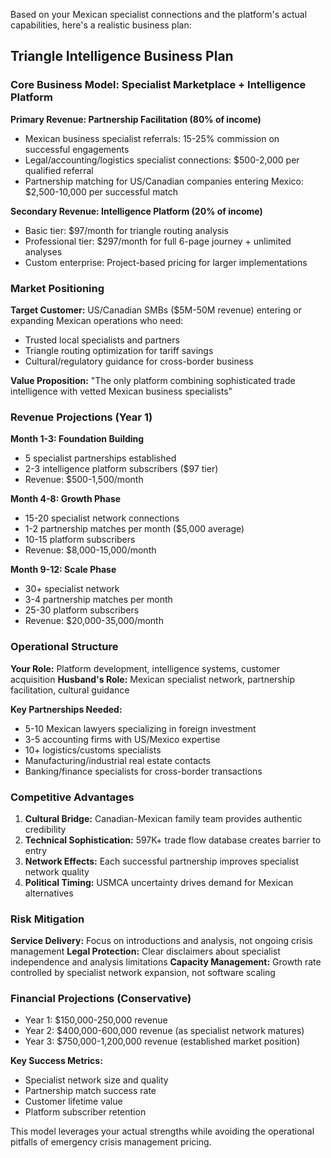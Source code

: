 Based on your Mexican specialist connections and the platform's actual capabilities, here's a realistic business plan:

## Triangle Intelligence Business Plan

### Core Business Model: Specialist Marketplace + Intelligence Platform

**Primary Revenue: Partnership Facilitation (80% of income)**
- Mexican business specialist referrals: 15-25% commission on successful engagements
- Legal/accounting/logistics specialist connections: $500-2,000 per qualified referral
- Partnership matching for US/Canadian companies entering Mexico: $2,500-10,000 per successful match

**Secondary Revenue: Intelligence Platform (20% of income)**
- Basic tier: $97/month for triangle routing analysis
- Professional tier: $297/month for full 6-page journey + unlimited analyses
- Custom enterprise: Project-based pricing for larger implementations

### Market Positioning

**Target Customer:** US/Canadian SMBs ($5M-50M revenue) entering or expanding Mexican operations who need:
- Trusted local specialists and partners
- Triangle routing optimization for tariff savings
- Cultural/regulatory guidance for cross-border business

**Value Proposition:** "The only platform combining sophisticated trade intelligence with vetted Mexican business specialists"

### Revenue Projections (Year 1)

**Month 1-3: Foundation Building**
- 5 specialist partnerships established
- 2-3 intelligence platform subscribers ($97 tier)
- Revenue: $500-1,500/month

**Month 4-8: Growth Phase**
- 15-20 specialist network connections
- 1-2 partnership matches per month ($5,000 average)
- 10-15 platform subscribers
- Revenue: $8,000-15,000/month

**Month 9-12: Scale Phase**
- 30+ specialist network
- 3-4 partnership matches per month
- 25-30 platform subscribers
- Revenue: $20,000-35,000/month

### Operational Structure

**Your Role:** Platform development, intelligence systems, customer acquisition
**Husband's Role:** Mexican specialist network, partnership facilitation, cultural guidance

**Key Partnerships Needed:**
- 5-10 Mexican lawyers specializing in foreign investment
- 3-5 accounting firms with US/Mexico expertise
- 10+ logistics/customs specialists
- Manufacturing/industrial real estate contacts
- Banking/finance specialists for cross-border transactions

### Competitive Advantages

1. **Cultural Bridge:** Canadian-Mexican family team provides authentic credibility
2. **Technical Sophistication:** 597K+ trade flow database creates barrier to entry
3. **Network Effects:** Each successful partnership improves specialist network quality
4. **Political Timing:** USMCA uncertainty drives demand for Mexican alternatives

### Risk Mitigation

**Service Delivery:** Focus on introductions and analysis, not ongoing crisis management
**Legal Protection:** Clear disclaimers about specialist independence and analysis limitations
**Capacity Management:** Growth rate controlled by specialist network expansion, not software scaling

### Financial Projections (Conservative)

- Year 1: $150,000-250,000 revenue
- Year 2: $400,000-600,000 revenue (as specialist network matures)
- Year 3: $750,000-1,200,000 revenue (established market position)

**Key Success Metrics:**
- Specialist network size and quality
- Partnership match success rate
- Customer lifetime value
- Platform subscriber retention

This model leverages your actual strengths while avoiding the operational pitfalls of emergency crisis management pricing.